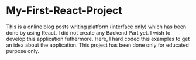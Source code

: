 # My-First-React-Project
This is a online blog posts writing platform (interface only) which has been done by using React.
I did not create any Backend Part yet.
I wish to develop this application futhermore.
Here, I hard coded this examples to get an idea about the application.
This project has been done only for educated purpose only.
